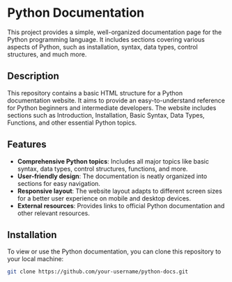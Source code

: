 # Python Documentation

This project provides a simple, well-organized documentation page for the Python programming language. It includes sections covering various aspects of Python, such as installation, syntax, data types, control structures, and much more.

## Description

This repository contains a basic HTML structure for a Python documentation website. It aims to provide an easy-to-understand reference for Python beginners and intermediate developers. The website includes sections such as Introduction, Installation, Basic Syntax, Data Types, Functions, and other essential Python topics.

## Features

- **Comprehensive Python topics**: Includes all major topics like basic syntax, data types, control structures, functions, and more.
- **User-friendly design**: The documentation is neatly organized into sections for easy navigation.
- **Responsive layout**: The website layout adapts to different screen sizes for a better user experience on mobile and desktop devices.
- **External resources**: Provides links to official Python documentation and other relevant resources.

## Installation

To view or use the Python documentation, you can clone this repository to your local machine:

```bash
git clone https://github.com/your-username/python-docs.git
